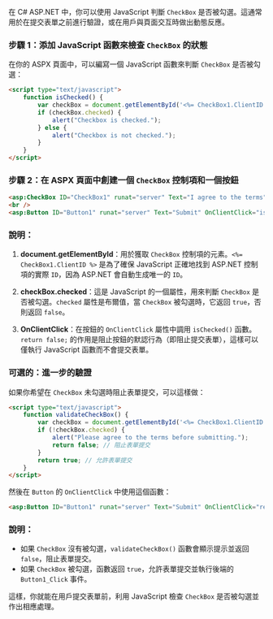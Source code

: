 在 C# ASP.NET 中，你可以使用 JavaScript 判斷 `CheckBox` 是否被勾選。這通常用於在提交表單之前進行驗證，或在用戶與頁面交互時做出動態反應。

### 步驟 1：添加 JavaScript 函數來檢查 `CheckBox` 的狀態

在你的 ASPX 頁面中，可以編寫一個 JavaScript 函數來判斷 `CheckBox` 是否被勾選：

```html
<script type="text/javascript">
    function isChecked() {
        var checkBox = document.getElementById('<%= CheckBox1.ClientID %>');
        if (checkBox.checked) {
            alert("Checkbox is checked.");
        } else {
            alert("Checkbox is not checked.");
        }
    }
</script>
```

### 步驟 2：在 ASPX 頁面中創建一個 `CheckBox` 控制項和一個按鈕

```aspx
<asp:CheckBox ID="CheckBox1" runat="server" Text="I agree to the terms" />
<br />
<asp:Button ID="Button1" runat="server" Text="Submit" OnClientClick="isChecked(); return false;" />
```

### 說明：
1. **document.getElementById**：用於獲取 `CheckBox` 控制項的元素。`<%= CheckBox1.ClientID %>` 是為了確保 JavaScript 正確地找到 ASP.NET 控制項的實際 `ID`，因為 ASP.NET 會自動生成唯一的 `ID`。

2. **checkBox.checked**：這是 JavaScript 的一個屬性，用來判斷 `CheckBox` 是否被勾選。`checked` 屬性是布爾值，當 `CheckBox` 被勾選時，它返回 `true`，否則返回 `false`。

3. **OnClientClick**：在按鈕的 `OnClientClick` 屬性中調用 `isChecked()` 函數。`return false;` 的作用是阻止按鈕的默認行為（即阻止提交表單），這樣可以僅執行 JavaScript 函數而不會提交表單。

### 可選的：進一步的驗證

如果你希望在 `CheckBox` 未勾選時阻止表單提交，可以這樣做：

```html
<script type="text/javascript">
    function validateCheckBox() {
        var checkBox = document.getElementById('<%= CheckBox1.ClientID %>');
        if (!checkBox.checked) {
            alert("Please agree to the terms before submitting.");
            return false; // 阻止表單提交
        }
        return true; // 允許表單提交
    }
</script>
```

然後在 `Button` 的 `OnClientClick` 中使用這個函數：

```aspx
<asp:Button ID="Button1" runat="server" Text="Submit" OnClientClick="return validateCheckBox();" />
```

### 說明：
- 如果 `CheckBox` 沒有被勾選，`validateCheckBox()` 函數會顯示提示並返回 `false`，阻止表單提交。
- 如果 `CheckBox` 被勾選，函數返回 `true`，允許表單提交並執行後端的 `Button1_Click` 事件。

這樣，你就能在用戶提交表單前，利用 JavaScript 檢查 `CheckBox` 是否被勾選並作出相應處理。